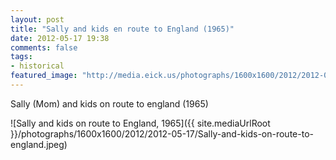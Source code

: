 ```yaml
---
layout: post
title: "Sally and kids en route to England (1965)"
date: 2012-05-17 19:38
comments: false
tags:
- historical
featured_image: "http://media.eick.us/photographs/1600x1600/2012/2012-05-17/Sally-and-kids-on-route-to-england.jpeg"
---
```

Sally (Mom) and kids on route to england (1965)

![Sally and kids on route to England, 1965]({{ site.mediaUrlRoot }}/photographs/1600x1600/2012/2012-05-17/Sally-and-kids-on-route-to-england.jpeg)

